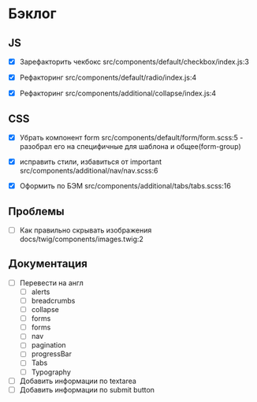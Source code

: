 # Бэклог
## JS
- [x] Зарефакторить чекбокс src/components/default/checkbox/index.js:3
- [x] Рефакторинг src/components/default/radio/index.js:4
- [x] Рефакторинг src/components/additional/collapse/index.js:4


## CSS
- [x] Убрать компонент form src/components/default/form/form.scss:5 - разобрал его на специфичные для шаблона и общее(form-group)
- [x] исправить стили, избавиться от important src/components/additional/nav/nav.scss:6
- [x] Оформить по БЭМ src/components/additional/tabs/tabs.scss:16


## Проблемы
- [ ] Как правильно скрывать изображения docs/twig/components/images.twig:2


## Документация
- [ ] Перевести на англ 
    - [ ] alerts
    - [ ] breadcrumbs
    - [ ] collapse
    - [ ] forms
    - [ ] forms
    - [ ] nav
    - [ ] pagination
    - [ ] progressBar
    - [ ] Tabs
    - [ ] Typography
- [ ] Добавить информации по textarea
- [ ] Добавить информации по submit button 
